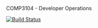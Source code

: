 COMP3104 - Developer Operations

[![Build Status](https://app.travis-ci.com/FahadAl-Hadeethi/COMP3104.svg?token=xeRguoaphzyvvZ7SN6M9&branch=main)](https://app.travis-ci.com/FahadAl-Hadeethi/COMP3104)